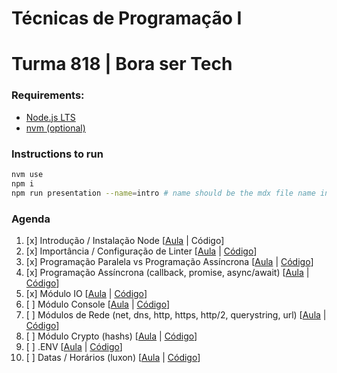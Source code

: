 # Técnicas de Programação I
# Turma 818 | Bora ser Tech

### Requirements:
- [Node.js LTS](https://nodejs.org/en/download/)
- [nvm (optional)](https://github.com/nvm-sh/nvm)

### Instructions to run
```bash
nvm use
npm i
npm run presentation --name=intro # name should be the mdx file name inside /classes
```

### Agenda
1. [x] Introdução / Instalação Node [[Aula](https://github.com/menezee/818-linx/blob/main/classes/intro.mdx) | Código]
2. [x] Importância / Configuração de Linter [[Aula]() | [Código]()]
3. [x] Programação Paralela vs Programação Assíncrona [[Aula]() | [Código]()]
4. [x] Programação Assíncrona (callback, promise, async/await) [[Aula]() | [Código]()]
5. [x] Módulo IO [[Aula]() | [Código]()]
6. [ ] Módulo Console [[Aula]() | [Código]()]
7. [ ] Módulos de Rede (net, dns, http, https, http/2, querystring, url) [[Aula]() | [Código]()]
8. [ ] Módulo Crypto (hashs) [[Aula]() | [Código]()]
9. [ ] .ENV [[Aula]() | [Código]()]
10. [ ] Datas / Horários (luxon) [[Aula]() | [Código]()]
